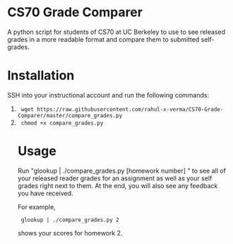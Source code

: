 CS70 Grade Comparer
=================

A python script for students of CS70 at UC Berkeley to use to see released grades in a more readable format and compare them to submitted self-grades.


Installation
=================

SSH into your instructional account and run the following commands:

<ol>
<li> <code> wget https://raw.githubusercontent.com/rahul-x-verma/CS70-Grade-Comparer/master/compare_grades.py </code> <br>
<li> <code> chmod +x compare_grades.py </code>

Usage
=================

Run "glookup | ./compare_grades.py [homework number] " to see all of your released reader grades for an assignment as well as your self grades right next to them. At the end, you will also see any feedback you have received.

For example,

<code> glookup | ./compare_grades.py 2 </code>

shows your scores for homework 2. 
